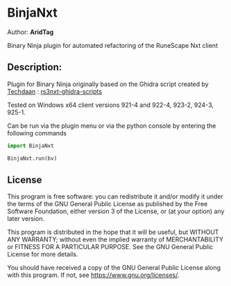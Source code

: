 # BinjaNxt
Author: **AridTag**

Binary Ninja plugin for automated refactoring of the RuneScape Nxt client

## Description:
Plugin for Binary Ninja originally based on the Ghidra script created by [Techdaan](https://github.com/Techdaan/) : [rs3nxt-ghidra-scripts](https://github.com/Techdaan/rs3nxt-ghidra-scripts)

Tested on Windows x64 client versions 921-4 and 922-4, 923-2, 924-3, 925-1.

Can be run via the plugin menu or via the python console by entering the following commands
```python
import BinjaNxt

BinjaNxt.run(bv)
```

## License
This program is free software: you can redistribute it and/or modify it under the terms of the GNU General Public License as published by the Free Software Foundation, either version 3 of the License, or (at your option) any later version.

This program is distributed in the hope that it will be useful, but WITHOUT ANY WARRANTY; without even the implied warranty of MERCHANTABILITY or FITNESS FOR A PARTICULAR PURPOSE. See the GNU General Public License for more details.

You should have received a copy of the GNU General Public License along with this program. If not, see <https://www.gnu.org/licenses/>. 
